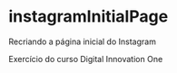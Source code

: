 # instagramInitialPage
Recriando a página inicial do Instagram

Exercício do curso Digital Innovation One
